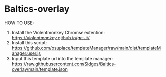 # Baltics-overlay

HOW TO USE:

1. Install the Violentmonkey Chromse extention: https://violentmonkey.github.io/get-it/
2. Install this script: https://github.com/osuplace/templateManager/raw/main/dist/templateManager.user.js
3. Input this template url into the template manager: https://raw.githubusercontent.com/Sidges/Baltics-overlay/main/template.json

